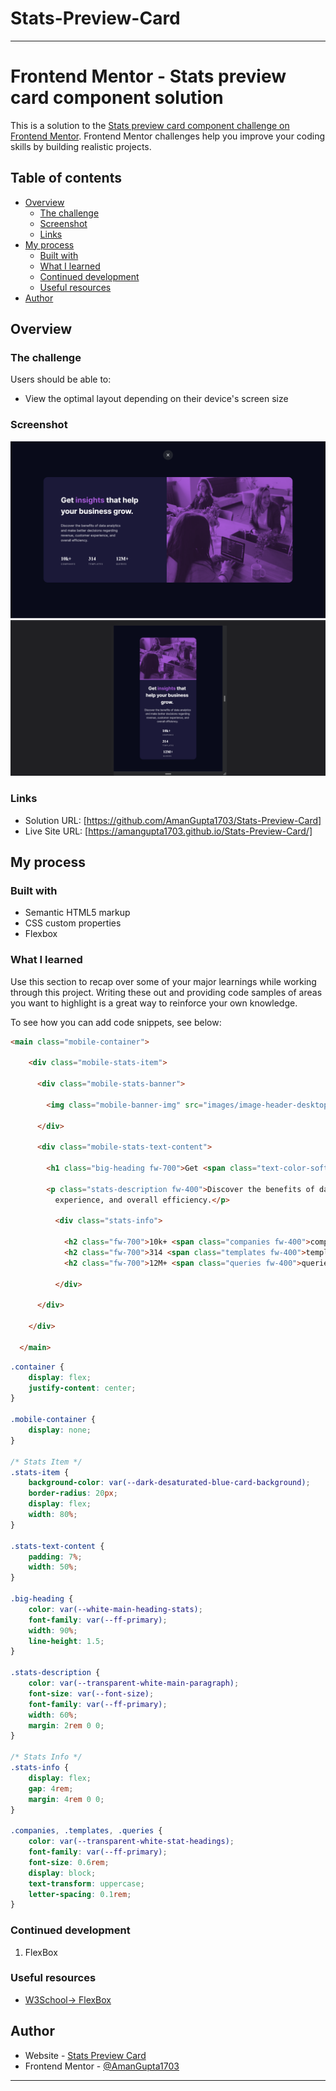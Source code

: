 # Stats-Preview-Card
 ---------------------
# Frontend Mentor - Stats preview card component solution

This is a solution to the [Stats preview card component challenge on Frontend Mentor](https://www.frontendmentor.io/challenges/stats-preview-card-component-8JqbgoU62). Frontend Mentor challenges help you improve your coding skills by building realistic projects. 

## Table of contents

- [Overview](#overview)
  - [The challenge](#the-challenge)
  - [Screenshot](#screenshot)
  - [Links](#links)
- [My process](#my-process)
  - [Built with](#built-with)
  - [What I learned](#what-i-learned)
  - [Continued development](#continued-development)
  - [Useful resources](#useful-resources)
- [Author](#author)

## Overview

### The challenge

Users should be able to:

- View the optimal layout depending on their device's screen size

### Screenshot

![](./Output/desktop-preview.png)
![](./Output/mobile-preview.png)

### Links

- Solution URL: [https://github.com/AmanGupta1703/Stats-Preview-Card]
- Live Site URL: [https://amangupta1703.github.io/Stats-Preview-Card/]

## My process

### Built with

- Semantic HTML5 markup
- CSS custom properties
- Flexbox

### What I learned

Use this section to recap over some of your major learnings while working through this project. Writing these out and providing code samples of areas you want to highlight is a great way to reinforce your own knowledge.

To see how you can add code snippets, see below:

```html
<main class="mobile-container">

    <div class="mobile-stats-item">

      <div class="mobile-stats-banner">

        <img class="mobile-banner-img" src="images/image-header-desktop.jpg" alt="">

      </div>

      <div class="mobile-stats-text-content">

        <h1 class="big-heading fw-700">Get <span class="text-color-soft-violet">insights</span> that help your business grow.</h1>

        <p class="stats-description fw-400">Discover the benefits of data analytics and make better decisions regarding revenue, customer
          experience, and overall efficiency.</p>

          <div class="stats-info">

            <h2 class="fw-700">10k+ <span class="companies fw-400">companies</span></h2>
            <h2 class="fw-700">314 <span class="templates fw-400">templates</span></h2>
            <h2 class="fw-700">12M+ <span class="queries fw-400">queries</span></h2>

          </div>

      </div>

    </div>

  </main>
```
```css
.container {
    display: flex;
    justify-content: center;
}

.mobile-container {
    display: none;
}

/* Stats Item */
.stats-item {
    background-color: var(--dark-desaturated-blue-card-background);
    border-radius: 20px;
    display: flex;
    width: 80%;
}

.stats-text-content {
    padding: 7%;
    width: 50%;
}

.big-heading {
    color: var(--white-main-heading-stats);
    font-family: var(--ff-primary);
    width: 90%;
    line-height: 1.5;
}

.stats-description {
    color: var(--transparent-white-main-paragraph);
    font-size: var(--font-size);
    font-family: var(--ff-primary);
    width: 60%;
    margin: 2rem 0 0;
}

/* Stats Info */
.stats-info {
    display: flex;
    gap: 4rem;
    margin: 4rem 0 0;
}

.companies, .templates, .queries {
    color: var(--transparent-white-stat-headings);
    font-family: var(--ff-primary);
    font-size: 0.6rem;
    display: block;
    text-transform: uppercase;
    letter-spacing: 0.1rem;
}
```

### Continued development

1) FlexBox

### Useful resources

- [W3School-> FlexBox](https://www.w3schools.com/cssref/css3_pr_flex.asp)

## Author

- Website - [Stats Preview Card](https://amangupta1703.github.io/Stats-Preview-Card/)
- Frontend Mentor - [@AmanGupta1703](https://www.frontendmentor.io/profile/AmanGupta1703)

---
